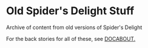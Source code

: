 # Old Spider's Delight Stuff
Archive of content from old versions of Spider's Delight

For the back stories for all of these, see [DOCABOUT.](https://github.com/SnakieJakie/Old-Spiders-Delight-Stuff/blob/main/DOCABOUT.md)
